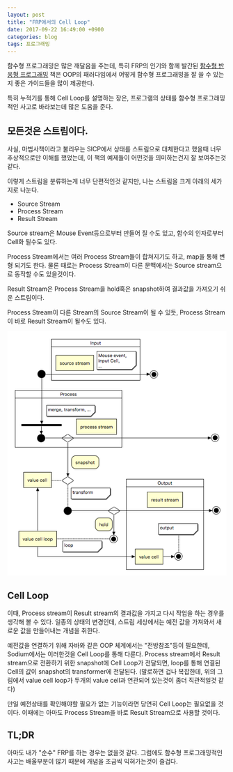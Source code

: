 ```yaml
---
layout: post
title: "FRP에서의 Cell Loop"
date: 2017-09-22 16:49:00 +0900
categories: blog
tags: 프로그래밍
---
```


함수형 프로그래밍은 많은 깨달음을 주는데, 특히 FRP의 인기와 함께 발간된 [함수형 반응형 프로그래밍](http://www.yes24.com/24/goods/44020344?scode=032&OzSrank=1) 책은 OOP의 패러다임에서 어떻게 함수형 프로그래밍을 잘 쓸 수 있는지 좋은 가이드들을 많이 제공한다.

특히 누적기를 통해 Cell Loop를 설명하는 장은, 프로그램의 상태를 함수형 프로그래밍적인 사고로 바라보는데 많은 도움을 준다.

## 모든것은 스트림이다.

사실, 마법사책이라고 불리우는 SICP에서 상태를 스트림으로 대체한다고 했을때 너무 추상적으로만 이해를 했었는데, 이 책의 예제들이 어떤것을 의미하는건지 잘 보여주는것 같다.

이렇게 스트림을 분류하는게 너무 단편적인것 같지만, 나는 스트림을 크게 아래의 세가지로 나눈다.

 * Source Stream
 * Process Stream
 * Result Stream

Source stream은 Mouse Event등으로부터 만들어 질 수도 있고, 함수의 인자로부터 Cell화 될수도 있다.

Process Stream에서는 여러 Process Stream들이 합쳐지기도 하고, map을 통해 변형 되기도 한다. 물론 때로는 Process Stream이 다른 문맥에서는 Source stream으로 동작할 수도 있을것이다.

Result Stream은 Process Stream을 hold혹은 snapshot하여 결과값을 가져오기 쉬운 스트림이다.

Process Stream이 다른 Stream의 Source Stream이 될 수 있듯, Process Stream이 바로 Result Stream이 될수도 있다.

<div align="center"><img src="/assets/img/post/frp-stream.png"/></div>

## Cell Loop

이때, Process stream이 Result stream의 결과값을 가지고 다시 작업을 하는 경우를 생각해 볼 수 있다. 일종의 상태의 변경인데, 스트림 세상에서는 예전 값을 가져와서 새로운 값을 만들어내는 개념을 취한다.

예전값을 연결하기 위해 자바와 같은 OOP 체계에서는 "전방참조"등이 필요한데, Sodium에서는 이러한것을 Cell Loop를 통해 다룬다. Process stream에서 Result stream으로 전환하기 위한 snapshot에 Cell Loop가 전달되면, loop를 통해 연결된 Cell의 값이 snapshot의 transformer에 전달된다. (말로하면 겁나 복잡한데, 위의 그림에서 value cell loop가 두개의 value cell과 연관되어 있는것이 좀더 직관적일것 같다)

만일 예전상태를 확인해야할 필요가 없는 기능이라면 당연히 Cell Loop는 필요없을 것이다. 이때에는 아마도 Process Stream을 바로 Result Stream으로 사용할 것이다.

## TL;DR

아마도 내가 "순수" FRP를 하는 경우는 없을것 같다. 그럼에도 함수형 프로그래밍적인 사고는 배울부분이 많기 때문에 개념을 조금씩 익혀가는것이 즐겁다.


